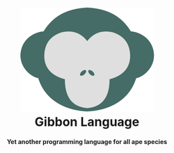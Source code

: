 
<h1 align="center">
  <br />
    <img src="docs/assets/gibbon.png" alt="gibbon-img" />
  <br />
  Gibbon Language
  <br />
</h1>

<h4 align="center">Yet another programming language for all ape species</h4>